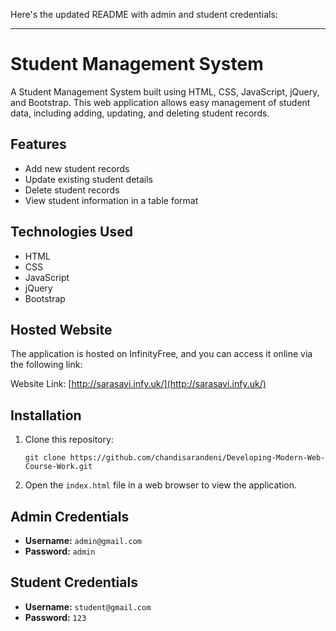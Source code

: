 Here's the updated README with admin and student credentials:

---

# Student Management System

A Student Management System built using HTML, CSS, JavaScript, jQuery, and Bootstrap. This web application allows easy management of student data, including adding, updating, and deleting student records.

## Features

- Add new student records
- Update existing student details
- Delete student records
- View student information in a table format

## Technologies Used

- HTML
- CSS
- JavaScript
- jQuery
- Bootstrap

## Hosted Website

The application is hosted on InfinityFree, and you can access it online via the following link:

Website Link: [http://sarasavi.infy.uk/](http://sarasavi.infy.uk/)

## Installation

1. Clone this repository:
   ```
   git clone https://github.com/chandisarandeni/Developing-Modern-Web-Course-Work.git
   ```

2. Open the `index.html` file in a web browser to view the application.

## Admin Credentials

- **Username:** `admin@gmail.com`
- **Password:** `admin`

## Student Credentials

- **Username:** `student@gmail.com`
- **Password:** `123`

##
